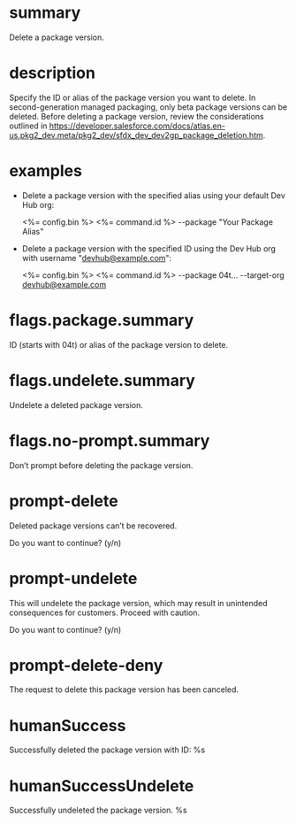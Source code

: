 # summary

Delete a package version.

# description

Specify the ID or alias of the package version you want to delete. In second-generation managed packaging, only beta package versions can be deleted. Before deleting a package version, review the considerations outlined in https://developer.salesforce.com/docs/atlas.en-us.pkg2_dev.meta/pkg2_dev/sfdx_dev_dev2gp_package_deletion.htm.

# examples

- Delete a package version with the specified alias using your default Dev Hub org:

  <%= config.bin %> <%= command.id %> --package "Your Package Alias"

- Delete a package version with the specified ID using the Dev Hub org with username "devhub@example.com":

  <%= config.bin %> <%= command.id %> --package 04t... --target-org devhub@example.com

# flags.package.summary

ID (starts with 04t) or alias of the package version to delete.

# flags.undelete.summary

Undelete a deleted package version.

# flags.no-prompt.summary

Don’t prompt before deleting the package version.

# prompt-delete

Deleted package versions can’t be recovered.

Do you want to continue? (y/n)

# prompt-undelete

This will undelete the package version, which may result in unintended consequences for customers. Proceed with caution.

Do you want to continue? (y/n)

# prompt-delete-deny

The request to delete this package version has been canceled.

# humanSuccess

Successfully deleted the package version with ID: %s

# humanSuccessUndelete

Successfully undeleted the package version. %s
